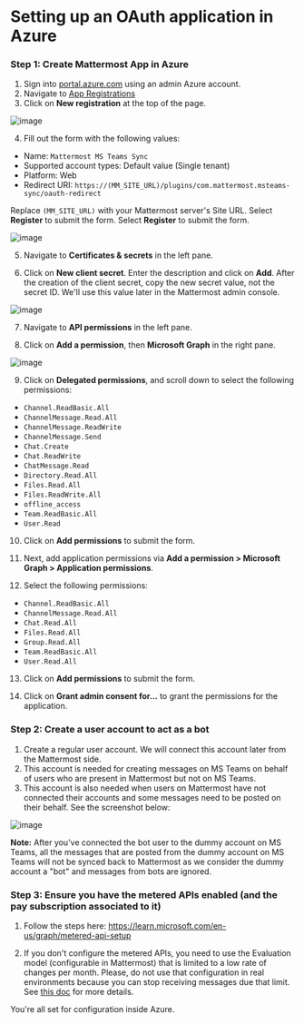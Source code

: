 # Setting up an OAuth application in Azure

### Step 1: Create Mattermost App in Azure

1. Sign into [portal.azure.com](https://portal.azure.com) using an admin Azure account.
2. Navigate to [App Registrations](https://portal.azure.com/#blade/Microsoft_AAD_IAM/ActiveDirectoryMenuBlade/RegisteredApps)
3. Click on **New registration** at the top of the page.

![image](https://user-images.githubusercontent.com/6913320/76347903-be67f580-62dd-11ea-829e-236dd45865a8.png)

4. Fill out the form with the following values:

- Name: `Mattermost MS Teams Sync`
- Supported account types: Default value (Single tenant)
- Platform: Web
- Redirect URI: `https://(MM_SITE_URL)/plugins/com.mattermost.msteams-sync/oauth-redirect`

Replace `(MM_SITE_URL)` with your Mattermost server's Site URL. Select **Register** to submit the form.
Select **Register** to submit the form.

![image](https://github.com/mattermost/mattermost-plugin-msteams/assets/77336594/8a9add4e-307f-4e27-a308-a86a87ebb8e0)

5. Navigate to **Certificates & secrets** in the left pane.

6. Click on **New client secret**. Enter the description and click on **Add**. After the creation of the client secret, copy the new secret value, not the secret ID. We'll use this value later in the Mattermost admin console.

![image](https://user-images.githubusercontent.com/77336594/226332268-93b8fa85-ba5b-4fcc-938b-ca8d642b8521.png)

7. Navigate to **API permissions** in the left pane.

8. Click on **Add a permission**, then **Microsoft Graph** in the right pane.

![image](https://user-images.githubusercontent.com/6913320/76350226-c2961200-62e1-11ea-9080-19a9b75c2aee.png)

9. Click on **Delegated permissions**, and scroll down to select the following permissions:

- `Channel.ReadBasic.All`
- `ChannelMessage.Read.All`
- `ChannelMessage.ReadWrite`
- `ChannelMessage.Send`
- `Chat.Create`
- `Chat.ReadWrite`
- `ChatMessage.Read`
- `Directory.Read.All`
- `Files.Read.All`
- `Files.ReadWrite.All`
- `offline_access`
- `Team.ReadBasic.All`
- `User.Read`

10. Click on **Add permissions** to submit the form.

11. Next, add application permissions via **Add a permission > Microsoft Graph > Application permissions**.

12. Select the following permissions:

- `Channel.ReadBasic.All`
- `ChannelMessage.Read.All`
- `Chat.Read.All`
- `Files.Read.All`
- `Group.Read.All`
- `Team.ReadBasic.All`
- `User.Read.All`

13. Click on **Add permissions** to submit the form.

14. Click on **Grant admin consent for...** to grant the permissions for the application.

### Step 2: Create a user account to act as a bot

1. Create a regular user account. We will connect this account later from the Mattermost side.
1. This account is needed for creating messages on MS Teams on behalf of users who are present in Mattermost but not on MS Teams.
1. This account is also needed when users on Mattermost have not connected their accounts and some messages need to be posted on their behalf. See the screenshot below:

![image](https://user-images.githubusercontent.com/100013900/232403027-6d3ce866-d404-4ef2-a27b-ef5cc897cb25.png)

**Note:** After you've connected the bot user to the dummy account on MS Teams, all the messages that are posted from the dummy account on MS Teams will not be synced back to Mattermost as we consider the dummy account a "bot" and messages from bots are ignored.

### Step 3: Ensure you have the metered APIs enabled (and the pay subscription associated to it)

1. Follow the steps here: https://learn.microsoft.com/en-us/graph/metered-api-setup

1. If you don't configure the metered APIs, you need to use the Evaluation model (configurable in Mattermost) that is limited to a low rate of changes per month. Please, do not use that configuration in real environments because you can stop receiving messages due that limit. See [this doc](https://learn.microsoft.com/en-us/graph/teams-licenses) for more details.

You're all set for configuration inside Azure.
